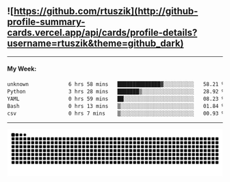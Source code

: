 ## ![https://github.com/rtuszik](http://github-profile-summary-cards.vercel.app/api/cards/profile-details?username=rtuszik&theme=github_dark)

---
#### My Week:

<!--START_SECTION:waka-->

```txt
unknown             6 hrs 58 mins   ██████████████▓░░░░░░░░░░   58.21 %
Python              3 hrs 28 mins   ███████▒░░░░░░░░░░░░░░░░░   28.92 %
YAML                0 hrs 59 mins   ██░░░░░░░░░░░░░░░░░░░░░░░   08.23 %
Bash                0 hrs 13 mins   ▒░░░░░░░░░░░░░░░░░░░░░░░░   01.84 %
csv                 0 hrs 7 mins    ▒░░░░░░░░░░░░░░░░░░░░░░░░   00.93 %
```

<!--END_SECTION:waka-->

---

![](https://raw.githubusercontent.com/rtuszik/rtuszik/output/github-contribution-grid-snake-dark.svg)
